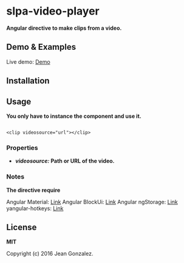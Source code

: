 # slpa-video-player

__Angular directive to make clips from a video.__


## Demo & Examples

Live demo: [Demo](http://zerocooljs.github.io/react-zjs-video-component/)





## Installation




## Usage

__You only have to instance the component and use it.__

```

<clip videosource="url"></clip>
```

### Properties

* __*videosource:* Path or URL of the video.__

### Notes

__The directive require__

Angular Material: [Link](https://material.angularjs.org/latest/)
Angular BlockUi: [Link](http://angular-block-ui.nullest.com/#!/)
Angular ngStorage: [Link](https://github.com/gsklee/ngStorage)
yangular-hotkeys: [Link](https://github.com/chieffancypants/angular-hotkeys)




## License

__MIT__

Copyright (c) 2016 Jean Gonzalez.
